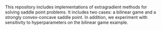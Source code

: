 This repository includes implementations of extragradient methods for solving saddle point problems. It includes two cases: a bilinear game and a strongly convex-concave saddle point. In addition, we experiment with sensitivity to hyperparameters on the bilinear game example.
